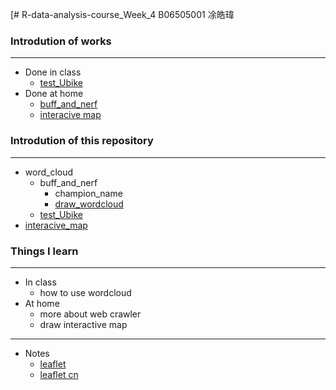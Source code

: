 [# R-data-analysis-course_Week_4
B06505001 凃皓瑋

### Introdution of works
---
- Done in class
  - [test_Ubike](https://teric1024.github.io/107-1-R-data-analysis-course/week_04/word_cloud/test_Ubike/ubike_data_test.html)
- Done at home
  - [buff_and_nerf](https://teric1024.github.io/107-1-R-data-analysis-course/week_04/word_cloud/buff_and_nerf/draw_wordcloud.html)
  - [interacive map](https://teric1024.github.io/107-1-R-data-analysis-course/week_04/interacive_map/ubike_location.html)

### Introdution of this repository
---
- word_cloud
    - buff_and_nerf
        - champion_name
        - [draw_wordcloud](https://teric1024.github.io/107-1-R-data-analysis-course/week_04/word_cloud/buff_and_nerf/draw_wordcloud.html)
    - [test_Ubike](https://teric1024.github.io/107-1-R-data-analysis-course/week_04/word_cloud/test_Ubike/ubike_data_test.html)
- [interacive_map](https://teric1024.github.io/107-1-R-data-analysis-course/week_04/interacive_map/ubike_location.html)
### Things I learn
---
- In class
    - how to use wordcloud
- At home
    - more about web crawler
    - draw interactive map
---
- Notes
    - [leaflet](https://rstudio.github.io/leaflet/markers.html)
    - [leaflet cn](https://blog.gtwang.org/r/r-leaflet-interactive-map-package-tutorial/)
